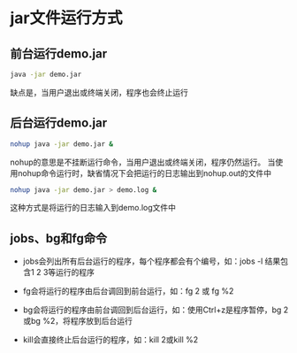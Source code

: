 # jar文件运行方式

## 前台运行demo.jar

```sh
java -jar demo.jar
```

缺点是，当用户退出或终端关闭，程序也会终止运行

## 后台运行demo.jar

```sh
nohup java -jar demo.jar &
```

nohup的意思是不挂断运行命令，当用户退出或终端关闭，程序仍然运行。
当使用nohup命令运行时，缺省情况下会把运行的日志输出到nohup.out的文件中

```sh
nohup java -jar demo.jar > demo.log &
```

这种方式是将运行的日志输入到demo.log文件中

## jobs、bg和fg命令

* jobs会列出所有后台运行的程序，每个程序都会有个编号，如：jobs -l 结果包含1 2 3等运行的程序

* fg会将运行的程序由后台调回到前台运行，如：fg 2 或 fg %2

* bg会将运行的程序由前台调回到后台运行，如：使用Ctrl+z是程序暂停，bg 2或bg %2，将程序放到后台运行

* kill会直接终止后台运行的程序，如：kill 2或kill %2
